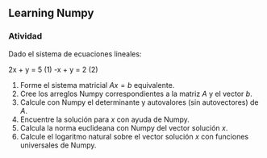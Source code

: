 ## Learning Numpy

### Atividad

Dado el sistema de ecuaciones lineales:

2x + y = 5 (1)
-x + y = 2 (2)

1. Forme el sistema matricial $Ax=b$ equivalente.
2. Cree los arreglos Numpy correspondientes a la matriz $A$ y el vector $b$.
3. Calcule con Numpy el determinante y autovalores (sin autovectores) de $A$.
4. Encuentre la solución para $x$ con ayuda de Numpy.
5. Calcula la norma euclideana con Numpy del vector solución $x$.
6. Calcule el logaritmo natural sobre el vector solución $x$ con funciones universales de Numpy.
